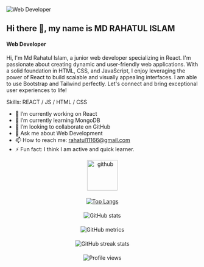 
![Web Developer](https://media.licdn.com/dms/image/D5616AQHyN8flym7k2g/profile-displaybackgroundimage-shrink_350_1400/0/1685068350762?e=1691020800&v=beta&t=0Eu0iPLRc98x6slEVYkcay2Pv5EGjqAcy1dDy30o_gQ)
## Hi there 👋, my name is MD RAHATUL ISLAM
#### Web Developer

Hi, I'm Md Rahatul Islam, a junior web developer specializing in React. I'm passionate about creating dynamic and user-friendly web applications. With a solid foundation in HTML, CSS, and JavaScript, I enjoy leveraging the power of React to build scalable and visually appealing interfaces. I am able to use Bootstrap and Tailwind perfectly. Let's connect and bring exceptional user experiences to life!

Skills: REACT / JS / HTML / CSS

- 🔭 I’m currently working on React 
- 🌱 I’m currently learning MongoDB 
- 👯 I’m looking to collaborate on GitHub 
- 💬 Ask me about Web Development 
- 📫 How to reach me: rahatul11166@gmail.com 
- ⚡ Fun fact: I think I am active and quick learner. 


<p align="center"style="margin-bottom: 20px">
  <a href="https://github.com/Rahatul07">
    <img src="https://cdn.jsdelivr.net/npm/simple-icons@3.0.1/icons/github.svg" alt="github" color="white" height="80">
  </a>
</p>

<div align="center"style="margin-bottom: 20px;">
  <a href="https://github.com/anuraghazra/github-readme-stats">
    <img src="https://github-readme-stats.vercel.app/api/top-langs/?username=Rahatul07" alt="Top Langs" style="max-width: 100%">
  </a>
</div>

<div align="center"style="margin-bottom: 20px;">
  <img src="https://github-readme-stats.vercel.app/api?username=Rahatul07&show_icons=true" alt="GitHub stats" style="max-width: 100%">
</div>

<div align="center"style="margin-bottom: 20px;">
  <img src="https://metrics.lecoq.io/Rahatul07" alt="GitHub metrics" style="max-width: 100%">
</div>

<div align="center"style="margin-bottom: 20px;">
  <img src="https://streak-stats.demolab.com/?user=Rahatul07" alt="GitHub streak stats" style="max-width: 100%">
</div>

<div align="center"style="margin-bottom: 20px;">
  <img src="https://gpvc.arturio.dev/Rahatul07" alt="Profile views" style="max-width: 100%">
</div>

